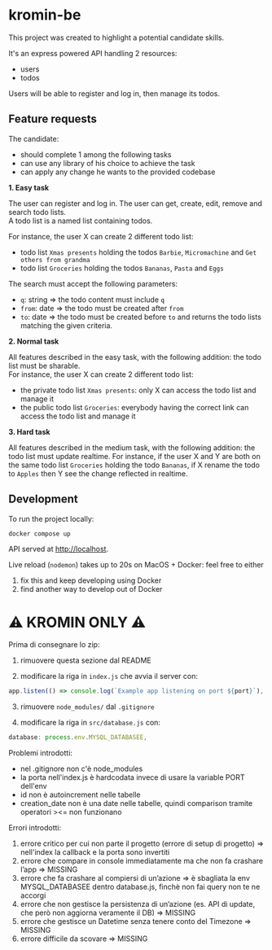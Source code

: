 # kromin-be

This project was created to highlight a potential candidate skills.

It's an express powered API handling 2 resources:
- users
- todos

Users will be able to register and log in, then manage its todos.

## Feature requests

The candidate:
- should complete 1 among the following tasks
- can use any library of his choice to achieve the task
- can apply any change he wants to the provided codebase

**1. Easy task**

The user can register and log in.
The user can get, create, edit, remove and search todo lists.  
A todo list is a named list containing todos.

For instance, the user X can create 2 different todo list:
- todo list `Xmas presents` holding the todos `Barbie`, `Micromachine` and `Get others from grandma`
- todo list `Groceries` holding the todos `Bananas`, `Pasta` and `Eggs`

The search must accept the following parameters:
- `q`: string => the todo content must include `q`
- `from`: date => the todo must be created after `from`
- `to`: date => the todo must be created before `to`
and returns the todo lists matching the given criteria.

**2. Normal task**

All features described in the easy task, with the following addition: the todo list must be sharable.  
For instance, the user X can create 2 different todo list: 
- the private todo list `Xmas presents`: only X can access the todo list and manage it
- the public todo list `Groceries`: everybody having the correct link can access the todo list and manage it

**3. Hard task**

All features described in the medium task, with the following addition: the todo list must update realtime.
For instance, if the user X and Y are both on the same todo list `Groceries` holding the todo `Bananas`, if X rename the todo to `Apples` then Y see the change reflected in realtime. 

## Development

To run the project locally:
```sh
docker compose up
```

API served at <http://localhost>.  

Live reload (`nodemon`) takes up to 20s on MacOS + Docker: feel free to either
1) fix this and keep developing using Docker
2) find another way to develop out of Docker

# ⚠️ KROMIN ONLY ⚠️

Prima di consegnare lo zip:

1. rimuovere questa sezione dal README

2. modificare la riga in `index.js` che avvia il server con:
```js
app.listen(() => console.log(`Example app listening on port ${port}`), port);
```

3. rimuovere `node_modules/` dal `.gitignore`

4. modificare la riga in `src/database.js` con:
```js
database: process.env.MYSQL_DATABASEE,
```

Problemi introdotti:
- nel .gitignore non c'è node_modules
- la porta nell'index.js è hardcodata invece di usare la variable PORT dell'env
- id non è autoincrement nelle tabelle
- creation_date non è una date nelle tabelle, quindi comparison tramite operatori ><= non funzionano

Errori introdotti:
1. errore critico per cui non parte il progetto (errore di setup di progetto) => nell'index la callback e la porta sono invertiti
2. errore che compare in console immediatamente ma che non fa crashare l’app => MISSING
3. errore che fa crashare al compiersi di un’azione => è sbagliata la env MYSQL_DATABASEE dentro database.js, finchè non fai query non te ne accorgi
4. errore che non gestisce la persistenza di un’azione (es. API di update, che però non aggiorna veramente il DB) => MISSING
5. errore che gestisce un Datetime senza tenere conto del Timezone => MISSING
6. errore difficile da scovare => MISSING